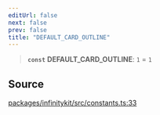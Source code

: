 ```yaml
---
editUrl: false
next: false
prev: false
title: "DEFAULT_CARD_OUTLINE"
---
```


> **`const`** **DEFAULT\_CARD\_OUTLINE**: `1` = `1`

## Source

[packages/infinitykit/src/constants.ts:33](https://github.com/nodenogg-in/alpha-p2p/blob/e7369be/packages/infinitykit/src/constants.ts#L33)
